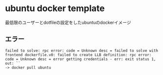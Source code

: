 # ubuntu docker template
最低限のユーザーとdotfileの設定をしたubuntuのdockerイメージ

## エラー
```text
failed to solve: rpc error: code = Unknown desc = failed to solve with frontend dockerfile.v0: failed to create LLB definition: rpc error: code = Unknown desc = error getting credentials - err: exit status 1, out: ``  
-> docker pull ubuntu
```
